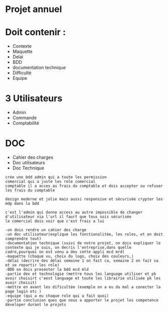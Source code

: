 # Projet annuel

# Doit contenir :

- Contexte
- Maquette
- Delai
- BDD
- documentation technique
- Difficulté
- Equipe

# 3 Utilisateurs

- Admin
- Commande
- Comptabilité

# DOC

- Cahier des charges
- Doc utilisateurs
- Doc Technique

```
crée une bdd admin qui a toute les permission
comercial qui a juste les role comercial
comptable il a acces au frais du comptable et dois accepter ou refuser les frais du comptable

design moderne et jolie mais aussi responsive et sécurisée crypter les mdp dans la bdd

c'est l'admin qui donne access au autre impossible de changer d'utilisateur via l'url il faurt que tous sois sécurisée
le comercial dois voir que c'est frais a lui

-on dois rendre un cahier des charge
-un doc utilisateur(explique les fonctionalitée, les roles, et on doit comprendre tout)
-documentation technique (suivi de notre projet, on dois expliquer le contexte qui je suis, on decris l'entreprise,dans quelle cadre,pourquoi on est venu a dev cette appli mcd mrd)
-maquette (chaque vu, choix du logo, choix des couleurs,)
-délai (decrire des délai semaine 1 on fait ca, semaine 2 on fait sa et se repartir les role)
-BDD on dois presenter la bdd mcd mld
-partie dev et technologie (mettre tous les language utiliser et pk avoir choisirt c'eest language et toute les librairie utilisée pk les avoir choisit)
-mettre en avant les dificultée (exemple on a eu du mal a conecter la page login etc )
-equipe (qui a eu chaque role qui a fait quoi)
-partie conclusion ques que nous a apporter le projet les competence déveloper durant le projets
```
